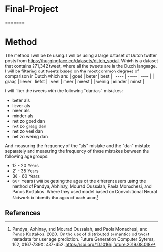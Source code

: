 # Final-Project
=======
# Method
The method I will be be using. I will be using a large dataset of Dutch twitter posts from https://huggingface.co/datasets/dutch_social. Which is a dataset that contains 271,342 tweet, where all the tweets are in the Dutch language. I will be filtering out tweets based on the most common degrees of comparison in Dutch which are: 
| goed | beter | best |
| ---- | ----- | ---- | 
| graag | liever | liefst |
| veel | meer | meest |
| weinig | minder | minst |

I will filter the tweets with the following "dan/als" mistakes:
* beter als 
* liever als 
* meer als 
* minder als
* net zo goed dan
* net zo graag dan
* net zo veel dan
* net zo weinig dan

And measuring the frequency of the "als" mistake and the "dan" mistake separately and measuring the frequency of those mistakes between the following age groups:
* 13 - 20 Years
* 21 - 35 Years
* 36 - 60 Years
* 60+ Years
I will be getting the ages of the different users using the method of Pandya, Abhinay, Mourad Oussalah, Paola Monachesi, and Panos Kostakos. Where they used model based on Convolutional Neural Network to identify the ages of each user.[^1]

## References
[^1]: Pandya, Abhinay, and Mourad Oussalah, and Paola Monachesi, and Panos Kostakos. 2020. On the use of distributed semantics od tweet metadata for user age prediction. Future Generation Computer Sytems, 102, 0167-739X: 437-452. https://doi.org/10.1016/j.future.2019.08.018  
        